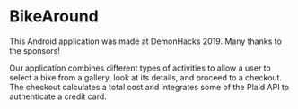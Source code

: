 # BikeAround
This Android application was made at DemonHacks 2019. Many thanks to the sponsors!

Our application combines different types of activities to allow a user to select a bike from a gallery, look at its details, and proceed to a checkout. The checkout calculates a total cost and integrates some of the Plaid API to authenticate a credit card.
